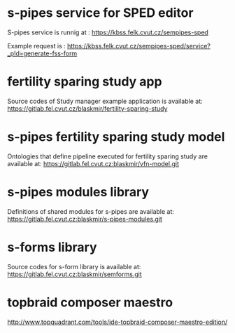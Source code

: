 
# s-pipes service for SPED editor

S-pipes service is runnig at :
https://kbss.felk.cvut.cz/sempipes-sped

Example request is :
https://kbss.felk.cvut.cz/sempipes-sped/service?_pId=generate-fss-form

# fertility sparing study app

Source codes of Study manager example application is available at:
https://gitlab.fel.cvut.cz/blaskmir/fertility-sparing-study

# s-pipes fertility sparing study model

Ontologies that define pipeline executed for fertility sparing study are available at:
https://gitlab.fel.cvut.cz:blaskmir/vfn-model.git

# s-pipes modules library

Definitions of shared modules for s-pipes are available at:
https://gitlab.fel.cvut.cz:blaskmir/s-pipes-modules.git

# s-forms library

Source codes for s-form library is available at:
https://gitlab.fel.cvut.cz:blaskmir/semforms.git


# topbraid composer maestro

http://www.topquadrant.com/tools/ide-topbraid-composer-maestro-edition/
